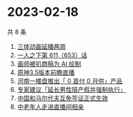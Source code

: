 # 2023-02-18

共 8 条

<!-- BEGIN -->
<!-- 最后更新时间 Sat Feb 18 2023 10:12:34 GMT+0800 (China Standard Time) -->

1. [三体动画延播两周](https://www.zhihu.com/search?q=%E4%B8%89%E4%BD%93%E5%8A%A8%E7%94%BB%E5%BB%B6%E6%92%AD%E4%B8%A4%E5%91%A8)
1. [一人之下第 611（653）话](https://www.zhihu.com/search?q=%E4%B8%80%E4%BA%BA%E4%B9%8B%E4%B8%8B%E7%AC%AC%20611%EF%BC%88653%EF%BC%89%E8%AF%9D)
1. [画师被扒商稿为 AI 绘制](https://www.zhihu.com/search?q=%E7%94%BB%E5%B8%88%E8%A2%AB%E6%89%92%E5%95%86%E7%A8%BF%E4%B8%BA%20AI%20%E7%BB%98%E5%88%B6)
1. [原神3.5版本前瞻直播](https://www.zhihu.com/search?q=%E5%8E%9F%E7%A5%9E3.5%E7%89%88%E6%9C%AC%E5%89%8D%E7%9E%BB%E7%9B%B4%E6%92%AD)
1. [河南一楼盘推出「 0 首付 0 月供」产品](https://www.zhihu.com/search?q=%E6%B2%B3%E5%8D%97%E4%B8%80%E6%A5%BC%E7%9B%98%E6%8E%A8%E5%87%BA%E3%80%8C%200%20%E9%A6%96%E4%BB%98%200%20%E6%9C%88%E4%BE%9B%E3%80%8D%E4%BA%A7%E5%93%81)
1. [专家建议「延长男性陪产假并强制执行」](https://www.zhihu.com/search?q=%E4%B8%93%E5%AE%B6%E5%BB%BA%E8%AE%AE%E3%80%8C%E5%BB%B6%E9%95%BF%E7%94%B7%E6%80%A7%E9%99%AA%E4%BA%A7%E5%81%87%E5%B9%B6%E5%BC%BA%E5%88%B6%E6%89%A7%E8%A1%8C%E3%80%8D)
1. [中国和马尔代夫互免签证正式生效](https://www.zhihu.com/search?q=%E4%B8%AD%E5%9B%BD%E5%92%8C%E9%A9%AC%E5%B0%94%E4%BB%A3%E5%A4%AB%E4%BA%92%E5%85%8D%E7%AD%BE%E8%AF%81%E6%AD%A3%E5%BC%8F%E7%94%9F%E6%95%88)
1. [中老年人走进直播间相亲](https://www.zhihu.com/search?q=%E4%B8%AD%E8%80%81%E5%B9%B4%E4%BA%BA%E8%B5%B0%E8%BF%9B%E7%9B%B4%E6%92%AD%E9%97%B4%E7%9B%B8%E4%BA%B2)

<!-- END -->
